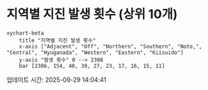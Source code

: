 # 지역별 지진 발생 횟수 (상위 10개)

```mermaid
xychart-beta
    title "지역별 지진 발생 횟수"
    x-axis ["Adjacent", "Off", "Northern", "Southern", "Noto,", "Central", "Hyuganada", "Western", "Eastern", "Kiisuido"]
    y-axis "발생 횟수" 0 --> 2308
    bar [2306, 154, 40, 39, 27, 23, 17, 16, 15, 11]
```

업데이트 시간: 2025-09-29 14:04:41
